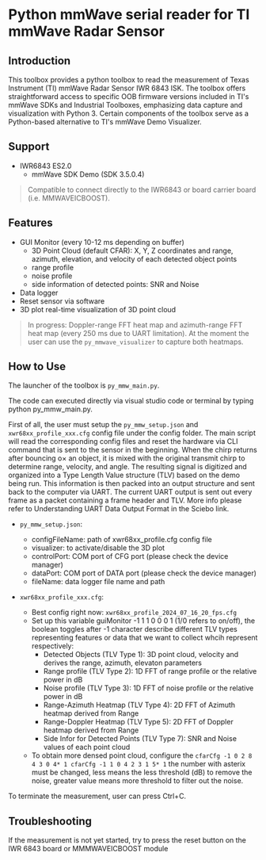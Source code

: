 # Python mmWave serial reader for TI mmWave Radar Sensor

## Introduction

This toolbox provides a python toolbox to read the measurement of Texas Instrument (TI) mmWave Radar Sensor IWR 6843 ISK. The toolbox offers straightforward access to specific OOB firmware versions included in TI's mmWave SDKs and Industrial Toolboxes, emphasizing data capture and visualization with Python 3. Certain components of the toolbox serve as a Python-based alternative to TI's mmWave Demo Visualizer.

## Support 

* IWR6843 ES2.0
  * mmWave SDK Demo (SDK 3.5.0.4)

> Compatible to connect directly to the IWR6843 or board carrier board (i.e. MMWAVEICBOOST).

## Features

* GUI Monitor (every 10-12 ms depending on buffer)
  * 3D Point Cloud (default CFAR): X, Y, Z coordinates and range, azimuth, elevation, and velocity of each detected object points 
  * range profile 
  * noise profile
  * side information of detected points: SNR and Noise
* Data logger
* Reset sensor via software
* 3D plot real-time visualization of 3D point cloud

> In progress: Doppler-range FFT heat map and azimuth-range FFT heat map (every 250 ms due to UART limitation). At the moment the user can use the `py_mmwave_visualizer` to capture both heatmaps.

## How to Use

The launcher of the toolbox is `py_mmw_main.py`. 

The code can executed directly via visual studio code or terminal by typing python py_mmw_main.py.

First of all, the user must setup the `py_mmw_setup.json` and `xwr68xx_profile_xxx.cfg` config file under the config folder. The main script will read the corresponding config files and reset the hardware via CLI command that is sent to the sensor in the beginning. When the chirp returns after bouncing o× an object, it is mixed with the original transmit chirp to determine range, velocity,
and angle. The resulting signal is digitized and organized into a Type Length Value structure (TLV) based on the demo being
run. This information is then packed into an output structure and sent back to the computer via UART. The current UART
output is sent out every frame as a packet containing a frame header and TLV. More info please refer to Understanding UART Data Output Format in the Sciebo link.

* `py_mmw_setup.json`:
    * configFileName: path of xwr68xx_profile.cfg config file
    * visualizer: to activate/disable the 3D plot
    * controlPort: COM port of CFG port (please check the device manager)
    * dataPort: COM port of DATA port (please check the device manager)
    * fileName: data logger file name and path

* `xwr68xx_profile_xxx.cfg`:
    * Best config right now: `xwr68xx_profile_2024_07_16_20_fps.cfg`
    * Set up this variable guiMonitor -1 1 1 0 0 0 1 (1/0 refers to on/off), the boolean toggles after -1 character describe different TLV types representing features or data that we want to collect whcih represent respectively:
        * Detected Objects (TLV Type 1): 3D point cloud, velocity and derives the    range, azimuth, elevaton parameters
        * Range profile (TLV Type 2): 1D FFT of range profile or the relative power in dB
        * Noise profile (TLV Type 3): 1D FFT of noise profile or the relative power in dB
        * Range-Azimuth Heatmap (TLV Type 4): 2D FFT of Azimuth heatmap derived from Range
        * Range-Doppler Heatmap (TLV Type 5): 2D FFT of Doppler heatmap derived from Range 
        * Side Infor for Detected Points (TLV Type 7): SNR and Noise values of each point cloud
    * To obtain more densed point cloud, configure the `cfarCfg -1 0 2 8 4 3 0 4* 1 cfarCfg -1 1 0 4 2 3 1 5* 1` the number with asterix must be changed, less means the less threshold (dB) to remove the noise, greater value means more threshold to filter out the noise.

To terminate the measurement, user can press Ctrl+C.

## Troubleshooting
If the measurement is not yet started, try to press the reset button on the IWR 6843 board or MMMWAVEICBOOST module




